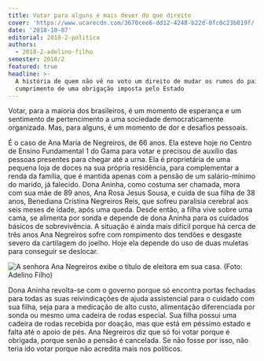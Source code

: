 ```yaml
---
title: Votar para alguns é mais dever do que direito
cover: 'https://www.ucarecdn.com/3670cee6-dd12-4248-b22d-0fc0c23b819f/'
date: '2018-10-07'
editorial: 2018-2-politica
authors:
  - 2018-2-adelino-filho
semester: 2018/2
featured: true
headline: >-
  A história de quem não vê no voto um direito de mudar os rumos do país, mas o
  cumprimento de uma obrigação imposta pelo Estado
---
```

Votar, para a maioria dos brasileiros, é um momento de esperança e um sentimento de pertencimento a uma sociedade democraticamente organizada. Mas, para alguns, é um momento de dor e desafios pessoais.

É o caso de Ana Maria de Negreiros, de 66 anos. Ela esteve hoje no Centro de Ensino Fundamental 1 do Gama para votar e precisou de auxílio das pessoas presentes para chegar até a urna. Ela é proprietária de uma pequena loja de doces na sua própria residência, para complementar a renda da família, que é mantida apenas com a pensão de um salário-mínimo do marido, já falecido. Dona Aninha, como costuma ser chamada, mora com sua mãe de 89 anos, Ana Rosa Jesus Sousa, e cuida de sua filha de 38 anos, Benediana Cristina Negreiros Reis, que sofreu paralisia cerebral aos seis meses de idade, após uma queda. Desde então, a filha vive sobre uma cama, se alimenta por sonda e depende de dona Aninha para os cuidados básicos de sobrevivência. A situação é ainda mais difícil porque há cerca de três anos Ana Negreiros sofre com rompimento dos tendões e desgaste severo da cartilagem do joelho. Hoje ela depende do uso de duas muletas para conseguir se deslocar.

![A senhora Ana Negreiros exibe o título de eleitora em sua casa. (Foto: Adelino Filho)](https://www.ucarecdn.com/3670cee6-dd12-4248-b22d-0fc0c23b819f/)

Dona Aninha revolta-se com o governo porque só encontra portas fechadas para todas as suas reivindicações de ajuda assistencial para o cuidado com sua filha, seja para a medicação de alto custo, alimentação diferenciada por sonda ou mesmo uma cadeira de rodas especial. Sua filha possui uma cadeira de rodas recebida por doação, mas que está em péssimo estado e falta até o apoio de pés. Ana Negreiros diz que só foi votar porque é obrigada, porque senão a pensão é cancelada. Se não fosse por isso, não teria ido votar porque não acredita mais nos políticos.
